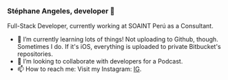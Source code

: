### Stéphane Angeles, developer 👋

Full-Stack Developer, currently working at SOAINT Perú as a Consultant. 

- 🌱 I’m currently learning lots of things! Not uploading to Github, though. Sometimes I do. If it's iOS, everything is uploaded to private Bitbucket's repositories.
- 👯 I’m looking to collaborate with developers for a Podcast.
- 📫 How to reach me: Visit my Instagram: [IG](https://www.instagram.com/stephcoach.swift/).

